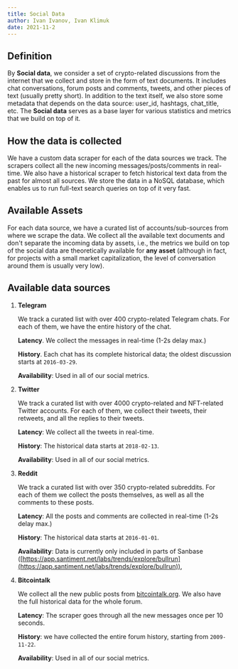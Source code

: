 ```yaml
---
title: Social Data
author: Ivan Ivanov, Ivan Klimuk
date: 2021-11-2
---
```


## Definition

By **Social data**, we consider a set of crypto-related discussions from the
internet that we collect and store in the form of text documents. It includes
chat conversations, forum posts and comments, tweets, and other pieces of text
(usually pretty short). In addition to the text itself, we also store some
metadata that depends on the data source: user_id, hashtags, chat_title, etc.
The **Social data** serves as a base layer for various statistics and metrics
that we build on top of it.

## How the data is collected
We have a custom data scraper for each of the data sources we track. The
scrapers collect all the new incoming messages/posts/comments in real-time. We
also have a historical scraper to fetch historical text data from the past for
almost all sources. We store the data in a NoSQL database, which enables us to
run full-text search queries on top of it very fast.

## Available Assets

For each data source, we have a curated list of accounts/sub-sources from where
we scrape the data. We collect all the available text documents and don't
separate the incoming data by assets, i.e., the metrics we build on top of the
social data are theoretically available for **any asset** (although in fact, for
projects with a small market capitalization, the level of conversation around
them is usually very low).

## Available data sources

1. **Telegram**

    We track a curated list with over 400 crypto-related Telegram chats. For each
    of them, we have the entire history of the chat.

    **Latency**. We collect the messages in real-time (1-2s delay max.)

    **History**. Each chat has its complete historical data; the oldest discussion starts
    at `2016-03-29`.

    **Availability**: Used in all of our social metrics.

2. **Twitter**

    We track a curated list with over 4000 crypto-related and NFT-related Twitter accounts. For
    each of them, we collect their tweets, their retweets, and all the replies to
    their tweets.

    **Latency**: We collect all the tweets in real-time. 

    **History**: The historical data starts at `2018-02-13`.

    **Availability**: Used in all of our social metrics.

3. **Reddit**

    We track a curated list with over 350 crypto-related subreddits. For each of
    them we collect the posts themselves, as well as all the comments to these
    posts.

    **Latency**: All the posts and comments are collected in real-time (1-2s delay
    max.)

    **History**: The historical data starts at `2016-01-01`.

    **Availability**: Data is currently only included in parts of Sanbase
    ([https://app.santiment.net/labs/trends/explore/bullrun](https://app.santiment.net/labs/trends/explore/bullrun)),

4. **Bitcointalk**

    We collect all the new public posts from
    [bitcointalk.org](https://bitcointalk.org). We also have the full historical
    data for the whole forum.

    **Latency**: The scraper goes through all the new messages once per 10 seconds.

    **History**: we have collected the entire forum history, starting from
    `2009-11-22`.

    **Availability**: Used in all of our social metrics.
